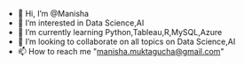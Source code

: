 - 👋 Hi, I’m @Manisha
- 👀 I’m interested in Data Science,AI
- 🌱 I’m currently learning Python,Tableau,R,MySQL,Azure
- 💞️ I’m looking to collaborate on all topics on Data Science,AI
- 📫 How to reach me "manisha.muktagucha@gmail.com"

<!---
Manisha-DS/Manisha-DS is a ✨ special ✨ repository because its `README.md` (this file) appears on your GitHub profile.
You can click the Preview link to take a look at your changes.
--->

